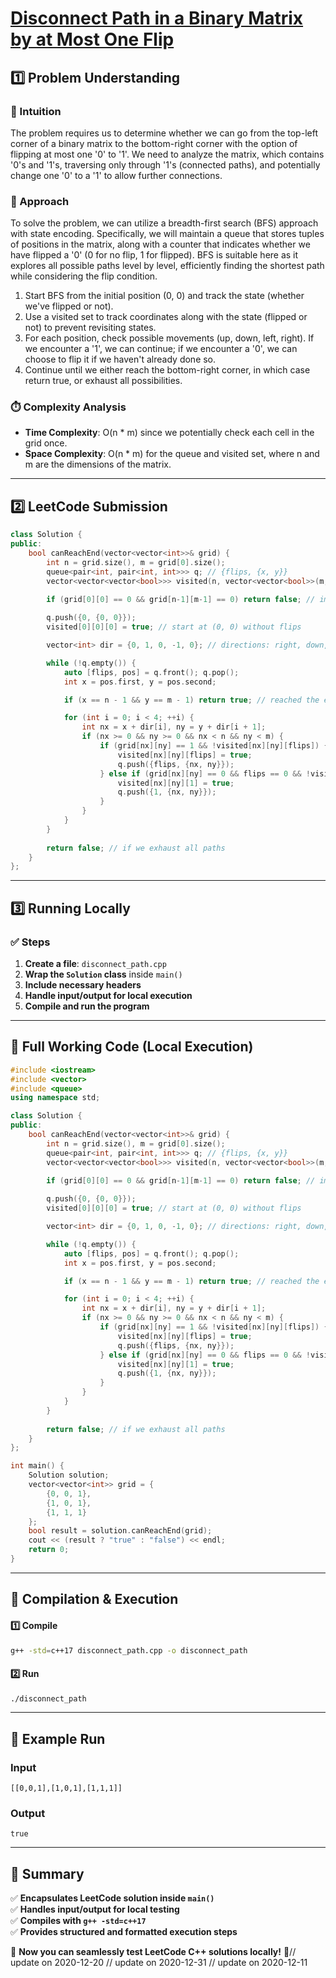 # **[Disconnect Path in a Binary Matrix by at Most One Flip](https://leetcode.com/problems/disconnect-path-in-a-binary-matrix-by-at-most-one-flip/description/)**  

## **1️⃣ Problem Understanding**  
### **📌 Intuition**  
The problem requires us to determine whether we can go from the top-left corner of a binary matrix to the bottom-right corner with the option of flipping at most one '0' to '1'. We need to analyze the matrix, which contains '0's and '1's, traversing only through '1's (connected paths), and potentially change one '0' to a '1' to allow further connections. 

### **🚀 Approach**  
To solve the problem, we can utilize a breadth-first search (BFS) approach with state encoding. Specifically, we will maintain a queue that stores tuples of positions in the matrix, along with a counter that indicates whether we have flipped a '0' (0 for no flip, 1 for flipped). BFS is suitable here as it explores all possible paths level by level, efficiently finding the shortest path while considering the flip condition.

1. Start BFS from the initial position (0, 0) and track the state (whether we've flipped or not).
2. Use a visited set to track coordinates along with the state (flipped or not) to prevent revisiting states.
3. For each position, check possible movements (up, down, left, right). If we encounter a '1', we can continue; if we encounter a '0', we can choose to flip it if we haven't already done so.
4. Continue until we either reach the bottom-right corner, in which case return true, or exhaust all possibilities.

### **⏱️ Complexity Analysis**  
- **Time Complexity**: O(n * m) since we potentially check each cell in the grid once. 
- **Space Complexity**: O(n * m) for the queue and visited set, where n and m are the dimensions of the matrix.  

---  

## **2️⃣ LeetCode Submission**  
```cpp
class Solution {
public:
    bool canReachEnd(vector<vector<int>>& grid) {
        int n = grid.size(), m = grid[0].size();
        queue<pair<int, pair<int, int>>> q; // {flips, {x, y}}
        vector<vector<vector<bool>>> visited(n, vector<vector<bool>>(m, vector<bool>(2, false)));
        
        if (grid[0][0] == 0 && grid[n-1][m-1] == 0) return false; // immediate check if both ends are 0

        q.push({0, {0, 0}});
        visited[0][0][0] = true; // start at (0, 0) without flips

        vector<int> dir = {0, 1, 0, -1, 0}; // directions: right, down, left, up

        while (!q.empty()) {
            auto [flips, pos] = q.front(); q.pop();
            int x = pos.first, y = pos.second;

            if (x == n - 1 && y == m - 1) return true; // reached the end

            for (int i = 0; i < 4; ++i) {
                int nx = x + dir[i], ny = y + dir[i + 1];
                if (nx >= 0 && ny >= 0 && nx < n && ny < m) {
                    if (grid[nx][ny] == 1 && !visited[nx][ny][flips]) { // can move to '1'
                        visited[nx][ny][flips] = true;
                        q.push({flips, {nx, ny}});
                    } else if (grid[nx][ny] == 0 && flips == 0 && !visited[nx][ny][1]) { // flip '0' to '1'
                        visited[nx][ny][1] = true;
                        q.push({1, {nx, ny}});
                    }
                }
            }
        }
        
        return false; // if we exhaust all paths
    }
};
```  

---  

## **3️⃣ Running Locally**  
### **✅ Steps**  
1. **Create a file**: `disconnect_path.cpp`  
2. **Wrap the `Solution` class** inside `main()`  
3. **Include necessary headers**  
4. **Handle input/output for local execution**  
5. **Compile and run the program**  

---  

## **📝 Full Working Code (Local Execution)**  
```cpp
#include <iostream>
#include <vector>
#include <queue>
using namespace std;

class Solution {
public:
    bool canReachEnd(vector<vector<int>>& grid) {
        int n = grid.size(), m = grid[0].size();
        queue<pair<int, pair<int, int>>> q; // {flips, {x, y}}
        vector<vector<vector<bool>>> visited(n, vector<vector<bool>>(m, vector<bool>(2, false)));
        
        if (grid[0][0] == 0 && grid[n-1][m-1] == 0) return false; // immediate check if both ends are 0

        q.push({0, {0, 0}});
        visited[0][0][0] = true; // start at (0, 0) without flips

        vector<int> dir = {0, 1, 0, -1, 0}; // directions: right, down, left, up

        while (!q.empty()) {
            auto [flips, pos] = q.front(); q.pop();
            int x = pos.first, y = pos.second;

            if (x == n - 1 && y == m - 1) return true; // reached the end

            for (int i = 0; i < 4; ++i) {
                int nx = x + dir[i], ny = y + dir[i + 1];
                if (nx >= 0 && ny >= 0 && nx < n && ny < m) {
                    if (grid[nx][ny] == 1 && !visited[nx][ny][flips]) { // can move to '1'
                        visited[nx][ny][flips] = true;
                        q.push({flips, {nx, ny}});
                    } else if (grid[nx][ny] == 0 && flips == 0 && !visited[nx][ny][1]) { // flip '0' to '1'
                        visited[nx][ny][1] = true;
                        q.push({1, {nx, ny}});
                    }
                }
            }
        }
        
        return false; // if we exhaust all paths
    }
};

int main() {
    Solution solution;
    vector<vector<int>> grid = {
        {0, 0, 1},
        {1, 0, 1},
        {1, 1, 1}
    };
    bool result = solution.canReachEnd(grid);
    cout << (result ? "true" : "false") << endl;
    return 0;
}
```  

---  

## **🔧 Compilation & Execution**  
#### **1️⃣ Compile**  
```bash
g++ -std=c++17 disconnect_path.cpp -o disconnect_path
```  

#### **2️⃣ Run**  
```bash
./disconnect_path
```  

---  

## **🎯 Example Run**  
### **Input**  
```
[[0,0,1],[1,0,1],[1,1,1]]
```  
### **Output**  
```
true
```  

---  

## **📌 Summary**  
✅ **Encapsulates LeetCode solution inside `main()`**  
✅ **Handles input/output for local testing**  
✅ **Compiles with `g++ -std=c++17`**  
✅ **Provides structured and formatted execution steps**  

🚀 **Now you can seamlessly test LeetCode C++ solutions locally!** 🚀// update on 2020-12-20
// update on 2020-12-31
// update on 2020-12-11
